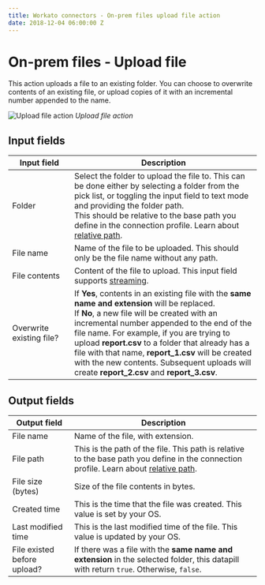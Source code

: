 ```yaml
---
title: Workato connectors - On-prem files upload file action
date: 2018-12-04 06:00:00 Z
---
```


# On-prem files - Upload file

This action uploads a file to an existing folder. You can choose to overwrite contents of an existing file, or upload copies of it with an incremental number appended to the name.

![Upload file action](~@img/connectors/on-prem-files/upload-file-action.png)
*Upload file action*

## Input fields

<table class="unchanged rich-diff-level-one">
  <thead>
    <tr>
      <th width='25%'>Input field</th>
      <th>Description</th>
    </tr>
  </thead>
  <tbody>
    <tr>
      <td>Folder</td>
      <td>
        Select the folder to upload the file to. This can be done either by selecting a folder from the pick list, or toggling the input field to text mode and providing the folder path.<br>
        This should be relative to the base path you define in the connection profile. Learn about <a href="/connectors/on-prem-files.md#relative-path">relative path</a>.</td>
      </td>
    </tr>
    <tr>
      <td>File name</td>
      <td>
        Name of the file to be uploaded. This should only be the file name without any path.
      </td>
    </tr>
    <tr>
      <td>File contents</td>
      <td>
        Content of the file to upload. This input field supports <a href='/features/file-streaming.md'>streaming</a>.
      </td>
    </tr>
    <tr>
      <td>Overwrite existing file?</td>
      <td>
        If <b>Yes</b>, contents in an existing file with the <b>same name and extension</b> will be replaced.<br>
        If <b>No</b>, a new file will be created with an incremental number appended to the end of the file name. For example, if you are trying to upload <b>report.csv</b> to a folder that already has a file with that name, <b>report_1.csv</b> will be created with the new contents. Subsequent uploads will create <b>report_2.csv</b> and <b>report_3.csv</b>.
      </td>
    </tr>
  </tbody>
</table>

## Output fields

<table class="unchanged rich-diff-level-one">
  <thead>
    <tr>
      <th>Output field</th>
      <th>Description</th>
    </tr>
  </thead>
  <tbody>
    <tr>
      <td>File name</td>
      <td>Name of the file, with extension.</td>
    </tr>
    <tr>
      <td>File path</td>
      <td>This is the path of the file. This path is relative to the base path you define in the connection profile. Learn about <a href="/connectors/on-prem-files.md#relative-path">relative path</a>.</td>
    </tr>
    <tr>
      <td>File size (bytes)</td>
      <td>Size of the file contents in bytes.</td>
    </tr>
    <tr>
      <td>Created time</td>
      <td>This is the time that the file was created. This value is set by your OS.</td>
    </tr>
    <tr>
      <td>Last modified time</td>
      <td>This is the last modified time of the file. This value is updated by your OS.</td>
    </tr>
    <tr>
      <td>File existed before upload?</td>
      <td>If there was a file with the <b>same name and extension</b> in the selected folder, this datapill with return <code>true</code>. Otherwise, <code>false</code>.</td>
    </tr>
  </tbody>
</table>
